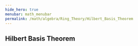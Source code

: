```yaml
---
hide_hero: true
menubar: math_menubar
permalink: /math/algebra/Ring_Theory/Hilbert_Basis_Theorem
---
```

## Hilbert Basis Theorem